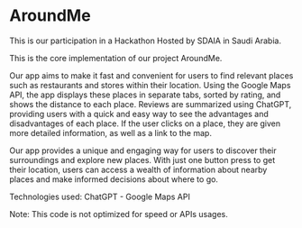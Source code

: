 # AroundMe
This is our participation in a Hackathon Hosted by SDAIA in Saudi Arabia.

This is the core implementation of our project AroundMe.

Our app aims to make it fast and convenient for users to find relevant places such as restaurants and stores within their location. Using the Google Maps API, the app displays these places in separate tabs, sorted by rating, and shows the distance to each place. Reviews are summarized using ChatGPT, providing users with a quick and easy way to see the advantages and disadvantages of each place. If the user clicks on a place, they are given more detailed information, as well as a link to the map.

Our app provides a unique and engaging way for users to discover their surroundings and explore new places. With just one button press to get their location, users can access a wealth of information about nearby places and make informed decisions about where to go.

Technologies used:
ChatGPT - Google Maps API

Note: This code is not optimized for speed or APIs usages.
